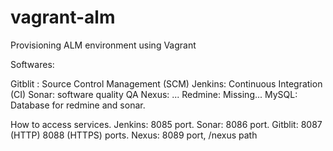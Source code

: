 # vagrant-alm
Provisioning ALM environment using Vagrant

Softwares:

Gitblit : Source Control Management (SCM)
Jenkins: Continuous Integration (CI)
Sonar: software quality QA
Nexus: ...
Redmine: Missing...
MySQL: Database for redmine and sonar.

How to access services.
Jenkins: 8085 port.
Sonar: 8086 port.
Gitblit: 8087 (HTTP) 8088 (HTTPS) ports.
Nexus: 8089 port, /nexus path
